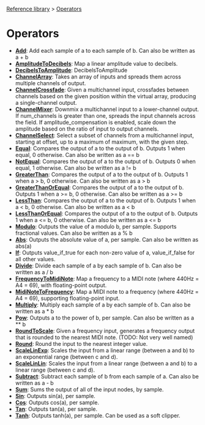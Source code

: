 [Reference library](../index.md) > [Operators](index.md)

# Operators

- **[Add](add/index.md)**: Add each sample of a to each sample of b. Can also be written as a + b
- **[AmplitudeToDecibels](amplitudetodecibels/index.md)**: Map a linear amplitude value to decibels.
- **[DecibelsToAmplitude](decibelstoamplitude/index.md)**: DecibelsToAmplitude
- **[ChannelArray](channelarray/index.md)**: Takes an array of inputs and spreads them across multiple channels of output.
- **[ChannelCrossfade](channelcrossfade/index.md)**: Given a multichannel input, crossfades between channels based on the given position within the virtual array, producing a single-channel output.
- **[ChannelMixer](channelmixer/index.md)**: Downmix a multichannel input to a lower-channel output. If num_channels is greater than one, spreads the input channels across the field. If amplitude_compensation is enabled, scale down the amplitude based on the ratio of input to output channels.
- **[ChannelSelect](channelselect/index.md)**: Select a subset of channels from a multichannel input, starting at offset, up to a maximum of maximum, with the given step.
- **[Equal](equal/index.md)**: Compares the output of a to the output of b. Outputs 1 when equal, 0 otherwise. Can also be written as a == b
- **[NotEqual](notequal/index.md)**: Compares the output of a to the output of b. Outputs 0 when equal, 1 otherwise. Can also be written as a != b
- **[GreaterThan](greaterthan/index.md)**: Compares the output of a to the output of b. Outputs 1 when a > b, 0 otherwise. Can also be written as a > b
- **[GreaterThanOrEqual](greaterthanorequal/index.md)**: Compares the output of a to the output of b. Outputs 1 when a >= b, 0 otherwise. Can also be written as a >= b
- **[LessThan](lessthan/index.md)**: Compares the output of a to the output of b. Outputs 1 when a < b, 0 otherwise. Can also be written as a < b
- **[LessThanOrEqual](lessthanorequal/index.md)**: Compares the output of a to the output of b. Outputs 1 when a <= b, 0 otherwise. Can also be written as a <= b
- **[Modulo](modulo/index.md)**: Outputs the value of a modulo b, per sample. Supports fractional values. Can also be written as a % b
- **[Abs](abs/index.md)**: Outputs the absolute value of a, per sample. Can also be written as abs(a)
- **[If](if/index.md)**: Outputs value_if_true for each non-zero value of a, value_if_false for all other values.
- **[Divide](divide/index.md)**: Divide each sample of a by each sample of b. Can also be written as a / b
- **[FrequencyToMidiNote](frequencytomidinote/index.md)**: Map a frequency to a MIDI note (where 440Hz = A4 = 69), with floating-point output.
- **[MidiNoteToFrequency](midinotetofrequency/index.md)**: Map a MIDI note to a frequency (where 440Hz = A4 = 69), supporting floating-point input.
- **[Multiply](multiply/index.md)**: Multiply each sample of a by each sample of b. Can also be written as a * b
- **[Pow](pow/index.md)**: Outputs a to the power of b, per sample. Can also be written as a ** b
- **[RoundToScale](roundtoscale/index.md)**: Given a frequency input, generates a frequency output that is rounded to the nearest MIDI note. (TODO: Not very well named)
- **[Round](round/index.md)**: Round the input to the nearest integer value.
- **[ScaleLinExp](scalelinexp/index.md)**: Scales the input from a linear range (between a and b) to an exponential range (between c and d).
- **[ScaleLinLin](scalelinlin/index.md)**: Scales the input from a linear range (between a and b) to a linear range (between c and d).
- **[Subtract](subtract/index.md)**: Subtract each sample of b from each sample of a. Can also be written as a - b
- **[Sum](sum/index.md)**: Sums the output of all of the input nodes, by sample.
- **[Sin](sin/index.md)**: Outputs sin(a), per sample.
- **[Cos](cos/index.md)**: Outputs cos(a), per sample.
- **[Tan](tan/index.md)**: Outputs tan(a), per sample.
- **[Tanh](tanh/index.md)**: Outputs tanh(a), per sample. Can be used as a soft clipper.
